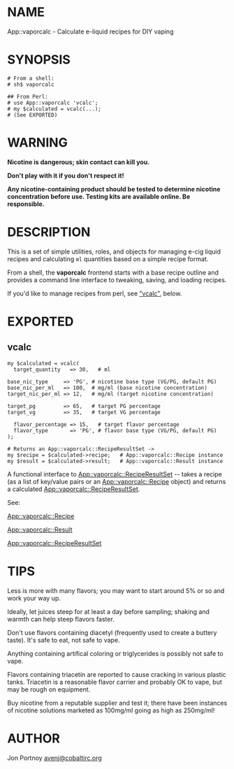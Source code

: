 # NAME

App::vaporcalc - Calculate e-liquid recipes for DIY vaping

# SYNOPSIS

    # From a shell:
    # sh$ vaporcalc

    ## From Perl:
    # use App::vaporcalc 'vcalc';
    # my $calculated = vcalc(...); 
    # (See EXPORTED)

# WARNING

__Nicotine is dangerous; skin contact can kill you.__

__Don't play with it if you don't respect it!__

__Any nicotine-containing product should be tested to determine nicotine
concentration before use. Testing kits are available online. Be responsible.__

# DESCRIPTION

This is a set of simple utilities, roles, and objects for managing e-cig
liquid recipes and calculating `ml` quantities based on a simple recipe
format.

From a shell, the __vaporcalc__ frontend starts with a base recipe outline and
provides a command line interface to tweaking, saving, and loading recipes.

If you'd like to manage recipes from perl, see ["vcalc"](#vcalc), below.

# EXPORTED

## vcalc

    my $calculated = vcalc(
      target_quantity   => 30,   # ml

    base_nic_type     => 'PG', # nicotine base type (VG/PG, default PG)
    base_nic_per_ml   => 100,  # mg/ml (base nicotine concentration)
    target_nic_per_ml => 12,   # mg/ml (target nicotine concentration)

    target_pg         => 65,   # target PG percentage
    target_vg         => 35,   # target VG percentage

      flavor_percentage => 15,   # target flavor percentage
      flavor_type       => 'PG', # flavor base type (VG/PG, default PG)
    );

    # Returns an App::vaporcalc::RecipeResultSet ->
    my $recipe = $calculated->recipe;   # App::vaporcalc::Recipe instance
    my $result = $calculated->result;   # App::vaporcalc::Result instance

A functional interface to [App::vaporcalc::RecipeResultSet](http://search.cpan.org/perldoc?App::vaporcalc::RecipeResultSet) -- takes a recipe
(as a list of key/value pairs or an [App::vaporcalc::Recipe](http://search.cpan.org/perldoc?App::vaporcalc::Recipe) object) and
returns a calculated [App::vaporcalc::RecipeResultSet](http://search.cpan.org/perldoc?App::vaporcalc::RecipeResultSet).

See: 

[App::vaporcalc::Recipe](http://search.cpan.org/perldoc?App::vaporcalc::Recipe)

[App::vaporcalc::Result](http://search.cpan.org/perldoc?App::vaporcalc::Result)

[App::vaporcalc::RecipeResultSet](http://search.cpan.org/perldoc?App::vaporcalc::RecipeResultSet)

# TIPS

Less is more with many flavors; you may want to start around 5% or so and work
your way up.

Ideally, let juices steep for at least a day before sampling; shaking and
warmth can help steep flavors faster.

Don't use flavors containing diacetyl (frequently used to create a buttery
taste). It's safe to eat, not safe to vape.

Anything containing artifical coloring or triglycerides is possibly not safe
to vape.

Flavors containing triacetin are reported to cause cracking in various plastic
tanks. Triacetin is a reasonable flavor carrier and probably OK to vape, but
may be rough on equipment.

Buy nicotine from a reputable supplier and test it; there have been instances
of nicotine solutions marketed as 100mg/ml going as high as 250mg/ml!

# AUTHOR

Jon Portnoy <avenj@cobaltirc.org>
